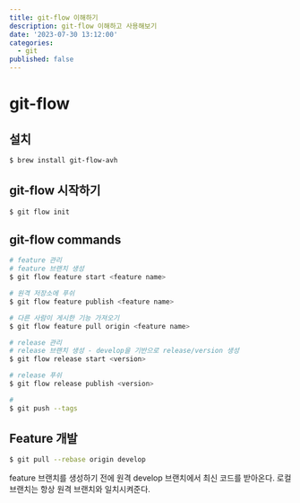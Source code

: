 ```yaml
---
title: git-flow 이해하기
description: git-flow 이해하고 사용해보기
date: '2023-07-30 13:12:00'
categories: 
  - git
published: false
---
```

# git-flow

## 설치
```sh
$ brew install git-flow-avh
```

## git-flow 시작하기
```sh
$ git flow init
```

## git-flow commands
```sh
# feature 관리
# feature 브랜치 생성
$ git flow feature start <feature name>

# 원격 저장소에 푸쉬
$ git flow feature publish <feature name>

# 다른 사람이 게시한 기능 가져오기
$ git flow feature pull origin <feature name>

# release 관리
# release 브랜치 생성 - develop을 기반으로 release/version 생성
$ git flow release start <version>

# release 푸쉬
$ git flow release publish <version>

# 
$ git push --tags
```

## Feature 개발
```sh
$ git pull --rebase origin develop
```
feature 브랜치를 생성하기 전에 원격 develop 브랜치에서 최신 코드를 받아온다.
로컬 브랜치는 항상 원격 브랜치와 일치시켜준다.

